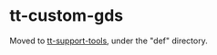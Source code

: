 # tt-custom-gds

Moved to [tt-support-tools](https://github.com/TinyTapeout/tt-support-tools), under the "def" directory.
